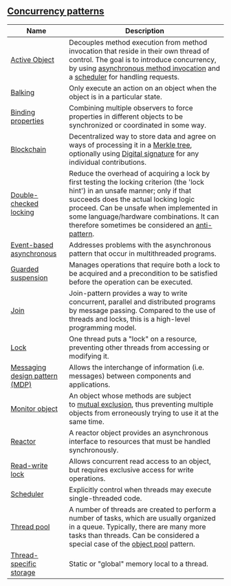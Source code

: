 [Concurrency patterns](https://en.wikipedia.org/wiki/Concurrency_pattern)
------------


| **Name**                                                                                   | **Description**                                                                                                                                                                                                                                                                                                                            |
|--------------------------------------------------------------------------------------------|--------------------------------------------------------------------------------------------------------------------------------------------------------------------------------------------------------------------------------------------------------------------------------------------------------------------------------------------|
| [Active Object](https://en.wikipedia.org/wiki/Active_object)                               | Decouples method execution from method invocation that reside in their own thread of control. The goal is to introduce concurrency, by using [asynchronous method invocation](https://en.wikipedia.org/wiki/Asynchronous_method_invocation) and a [scheduler](https://en.wikipedia.org/wiki/Scheduling_(computing)) for handling requests. |
| [Balking](https://en.wikipedia.org/wiki/Balking_pattern)                                   | Only execute an action on an object when the object is in a particular state.                                                                                                                                                                                                                                                              |
| [Binding properties](https://en.wikipedia.org/wiki/Binding_properties_pattern)             | Combining multiple observers to force properties in different objects to be synchronized or coordinated in some way.                                                                                                                                |
| [Blockchain](https://en.wikipedia.org/wiki/Blockchain_(database))                          | Decentralized way to store data and agree on ways of processing it in a [Merkle tree](https://en.wikipedia.org/wiki/Merkle_tree), optionally using [Digital signature](https://en.wikipedia.org/wiki/Digital_signature) for any individual contributions.                                                                                  |
| [Double-checked locking](https://en.wikipedia.org/wiki/Double_checked_locking_pattern)     | Reduce the overhead of acquiring a lock by first testing the locking criterion (the 'lock hint') in an unsafe manner; only if that succeeds does the actual locking logic proceed. Can be unsafe when implemented in some language/hardware combinations. It can therefore sometimes be considered an [anti-pattern](https://en.wikipedia.org/wiki/Anti-pattern).                                                                                                                                                              |
| [Event-based asynchronous](https://en.wikipedia.org/wiki/Event-Based_Asynchronous_Pattern) | Addresses problems with the asynchronous pattern that occur in multithreaded programs.                                                                                                                                                 |
| [Guarded suspension](https://en.wikipedia.org/wiki/Guarded_suspension)                     | Manages operations that require both a lock to be acquired and a precondition to be satisfied before the operation can be executed.                                                                                                                                                                                                        |
| [Join](https://en.wikipedia.org/wiki/Join-pattern)                                         | Join-pattern provides a way to write concurrent, parallel and distributed programs by message passing. Compared to the use of threads and locks, this is a high-level programming model.                                                                                                                                                   |
| [Lock](https://en.wikipedia.org/wiki/Lock_(computer_science))                              | One thread puts a "lock" on a resource, preventing other threads from accessing or modifying it.                                                                                                                                                 |
| [Messaging design pattern (MDP)](https://en.wikipedia.org/wiki/Messaging_pattern)          | Allows the interchange of information (i.e. messages) between components and applications.                                                                                                                                                                                                                                                 |
| [Monitor object](https://en.wikipedia.org/wiki/Monitor_(synchronization))                  | An object whose methods are subject to [mutual exclusion](https://en.wikipedia.org/wiki/Mutual_exclusion), thus preventing multiple objects from erroneously trying to use it at the same time.                                                                                                                                            |
| [Reactor](https://en.wikipedia.org/wiki/Reactor_pattern)                                   | A reactor object provides an asynchronous interface to resources that must be handled synchronously.                                                                                                                                                                                                                                       |
| [Read-write lock](https://en.wikipedia.org/wiki/Read/write_lock_pattern)                   | Allows concurrent read access to an object, but requires exclusive access for write operations.                                                                                                                                                                                                                                            |
| [Scheduler](https://en.wikipedia.org/wiki/Scheduler_pattern)                               | Explicitly control when threads may execute single-threaded code.                                                                                                                                                                                                                                                                          |
| [Thread pool](https://en.wikipedia.org/wiki/Thread_pool_pattern)                           | A number of threads are created to perform a number of tasks, which are usually organized in a queue. Typically, there are many more tasks than threads. Can be considered a special case of the [object pool](https://en.wikipedia.org/wiki/Object_pool) pattern.                                                                         |
| [Thread-specific storage](https://en.wikipedia.org/wiki/Thread-Specific_Storage)           | Static or "global" memory local to a thread.                                                                                                                                                                                                                                                                                               |
